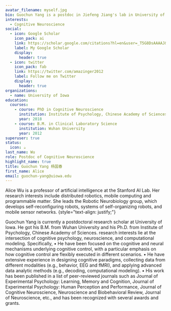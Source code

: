```yaml
---
avatar_filename: myself.jpg
bio: Guochun Yang is a postdoc in Jiefeng Jiang's lab in University of Iowa.
interests:
  - Cognitive Neuroscience
social:
  - icon: Google Scholar
    icon_pack: ai
    link: https://scholar.google.com/citations?hl=en&user=_T5G8DsAAAAJ&view_op=list_works
    label: My Google Scholar
    display:
      header: true
  - icon: twitter
    icon_pack: fab
    link: https://twitter.com/amazinger2012
    label: Follow me on Twitter
    display:
      header: true
organizations:
  - name: University of Iowa
education:
  courses:
    - course: PhD in Cognitive Neuroscience
      institution: Institute of Psychology, Chinese Academy of Sciences
      year: 2018
    - course: B.M. in Clinical Laboratory Science
      institution: Wuhan University
      year: 2012
superuser: true
status:
  icon: ☕️
last_name: Wu
role: Postdoc of Cognitive Neuroscience
highlight_name: true
title: Guochun Yang 杨国春
first_name: Alice
email: guochun-yang@uiowa.edu
---
```

Alice Wu is a professor of artificial intelligence at the Stanford AI Lab. Her research interests include distributed robotics, mobile computing and programmable matter. She leads the Robotic Neurobiology group, which develops self-reconfiguring robots, systems of self-organizing robots, and mobile sensor networks.
{style="text-align: justify;"}

Guochun Yang is currently a postdoctoral research scholar at University of Iowa. He got his B.M. from Wuhan University and his Ph.D. from Institute of Psychology, Chinese Academy of Sciences.  research interests lie at the intersection of cognitive psychology, neuroscience, and computational modeling. Specifically, 
•	He have been focused on the cognitive and neural mechanisms underlying cognitive control, with a particular emphasis on how cognitive control are flexibly executed in different scenarios.
•	He have extensive experience in designing cognitive paradigms, collecting data from different modalities (e.g., behavior, EEG and fMRI), and applying advanced data analytic methods (e.g., decoding, computational modeling). 
•	His work has been published in a list of peer-reviewed journals such as Journal of Experimental Psychology: Learning, Memory and Cognition, Journal of Experimental Psychology: Human Perception and Performance, Journal of Cognitive Neuroscience, Neuroscience and Biobehavioral Review, Journal of Neuroscience, etc., and has been recognized with several awards and grants.